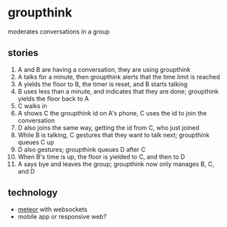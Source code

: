 # groupthink
moderates conversations in a group

## stories
1. A and B are having a conversation, they are using groupthink
2. A talks for a minute, then groupthink alerts that the time limit is reached
3. A yields the floor to B, the timer is reset, and B starts talking
4. B uses less than a minute, and indicates that they are done; groupthink yields the floor back to A
5. C walks in
6. A shows C the groupthink id on A's phone, C uses the id to join the conversation
7. D also joins the same way, getting the id from C, who just joined
8. While B is talking, C gestures that they want to talk next; groupthink queues C up
9. D also gestures; groupthink queues D after C
10. When B's time is up, the floor is yielded to C, and then to D
11. A says bye and leaves the group; groupthink now only manages B, C, and D


## technology
- [meteor](https://www.meteor.com/) with websockets
- mobile app or responsive web?
